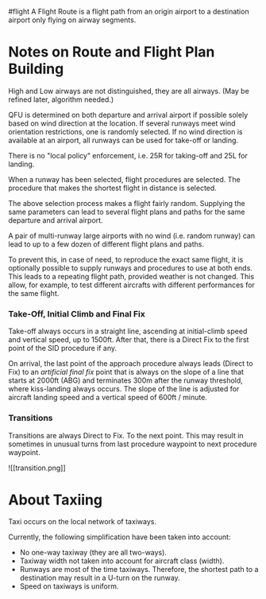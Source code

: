 #flight 
A Flight Route is a flight path from an origin airport to a destination airport only flying on airway segments.

# Notes on Route and Flight Plan Building

High and Low airways are not distinguished, they are all airways. (May be refined later, algorithm needed.)

QFU is determined on both departure and arrival airport if possible solely based on wind direction at the location. If several runways meet wind orientation restrictions, one is randomly selected.
If no wind direction is available at an airport, all runways can be used for take-off or landing.

There is no "local policy" enforcement, i.e. 25R for taking-off and 25L for landing.

When a runway has been selected, flight procedures are selected. The procedure that makes the shortest flight in distance is selected.

The above selection process makes a flight fairly random. Supplying the same parameters can lead to several flight plans and paths for the same departure and arrival airport.

A pair of multi-runway large airports with no wind (i.e. random runway) can lead to up to a few dozen of different flight plans and paths.

To prevent this, in case of need, to reproduce the exact same flight, it is optionally possible to supply runways and procedures to use at both ends. This leads to a repeating flight path, provided weather is not changed. This allow, for example, to test different aircrafts with different performances for the same flight.

### Take-Off, Initial Climb and Final Fix

Take-off always occurs in a straight line, ascending at initial-climb speed and vertical speed, up to 1500ft. After that, there is a Direct Fix to the first point of the SID procedure if any.

On arrival, the last point of the approach procedure always leads (Direct to Fix) to an *artificial final fix* point that is always on the slope of a line that starts at 2000ft (ABG) and terminates 300m after the runway threshold, where kiss-landing always occurs. The slope of the line is adjusted for aircraft landing speed and a vertical speed of 600ft / minute.

### Transitions

Transitions are always Direct to Fix. To the next point.
This may result in sometimes in unusual turns from last procedure waypoint to next procedure waypoint.

![[transition.png]]
# About Taxiing

Taxi occurs on the local network of taxiways.

Currently, the following simplification have been taken into account:
- No one-way taxiway (they are all two-ways).
- Taxiway width not taken into account for aircraft class (width).
- Runways are most of the time taxiways. Therefore, the shortest path to a destination may result in a U-turn on the runway.
- Speed on taxiways is uniform.